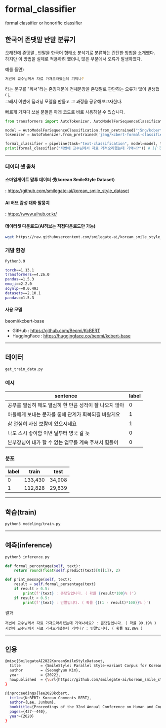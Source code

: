 # formal_classifier
formal classifier or honorific classifier

## 한국어 존댓말 반말 분류기

오래전에 존댓말 , 반말을 한국어 형태소 분석기로 분류하는 간단한 방법을 소개했다.<br>
하지만 이 방법을 실제로 적용하려 했더니, 많은 부분에서 오류가 발생하였다.

예를 들면)
```bash
저번에 교수님께서 자료 가져오라했는데 기억나?
 ```
라는 문구를 "께서"라는 존칭때문에 전체문장을 존댓말로 판단하는 오류가 많이 발생했다. <br>
 그래서 이번에 딥러닝 모델을 만들고 그 과정을 공유해보고자한다.

빠르게 가져다 쓰실 분들은 아래 코드로 바로 사용하실 수 있습니다.
```python
from transformers import AutoTokenizer, AutoModelForSequenceClassification, pipeline

model = AutoModelForSequenceClassification.from_pretrained("j5ng/kcbert-formal-classifier")
tokenizer = AutoTokenizer.from_pretrained('j5ng/kcbert-formal-classifier')

formal_classifier = pipeline(task="text-classification", model=model, tokenizer=tokenizer)
print(formal_classifier("저번에 교수님께서 자료 가져오라했는데 기억나?")) # [{'label': 'LABEL_0', 'score': 0.9999139308929443}]
```

***

### 데이터 셋 출처

#### 스마일게이트 말투 데이터 셋(korean SmileStyle Dataset)
 : https://github.com/smilegate-ai/korean_smile_style_dataset

#### AI 허브 감성 대화 말뭉치
 : https://www.aihub.or.kr/
 
 #### 데이터셋 다운로드(AI허브는 직접다운로드만 가능)
 ```bash
 wget https://raw.githubusercontent.com/smilegate-ai/korean_smile_style_dataset/main/smilestyle_dataset.tsv
 ```
 
 ### 개발 환경
 ```bash
 Python3.9
 ```
 
 ```bash
torch==1.13.1
transformers==4.26.0
pandas==1.5.3
emoji==2.2.0
soynlp==0.0.493
datasets==2.10.1
pandas==1.5.3
 ```
 
 
 #### 사용 모델 
 beomi/kcbert-base 
  - GitHub : https://github.com/Beomi/KcBERT
  - HuggingFace : https://huggingface.co/beomi/kcbert-base
***

## 데이터
```bash
get_train_data.py
```

### 예시
|sentence|label|
|------|---|
|공부를 열심히 해도 열심히 한 만큼 성적이 잘 나오지 않아|0|
|아들에게 보내는 문자를 통해 관계가 회복되길 바랄게요|1|
|참 열심히 사신 보람이 있으시네요|1|
|나도 스시 좋아함 이번 달부터 영국 갈 듯|0|
|본부장님이 내가 할 수 없는 업무를 계속 주셔서 힘들어|0|


### 분포
|label|train|test|
|------|---|---|
|0|133,430|34,908|
|1|112,828|29,839|

***

## 학습(train)
```bash
python3 modeling/train.py
```

***

## 예측(inference)
```bash
python3 inference.py
```

```python
def formal_percentage(self, text):
    return round(float(self.predict(text)[0][1]), 2)

def print_message(self, text):
    result = self.formal_persentage(text)
    if result > 0.5:
        print(f'{text} : 존댓말입니다. ( 확률 {result*100}% )')
    if result < 0.5:
        print(f'{text} : 반말입니다. ( 확률 {((1 - result)*100)}% )')
```

결과 
```
저번에 교수님께서 자료 가져오라하셨는데 기억나세요? : 존댓말입니다. ( 확률 99.19% )
저번에 교수님께서 자료 가져오라했는데 기억나? : 반말입니다. ( 확률 92.86% )
```



***

## 인용
```bash
@misc{SmilegateAI2022KoreanSmileStyleDataset,
  title         = {SmileStyle: Parallel Style-variant Corpus for Korean Multi-turn Chat Text Dataset},
  author        = {Seonghyun Kim},
  year          = {2022},
  howpublished  = {\url{https://github.com/smilegate-ai/korean_smile_style_dataset}},
}
```

```bash
@inproceedings{lee2020kcbert,
  title={KcBERT: Korean Comments BERT},
  author={Lee, Junbum},
  booktitle={Proceedings of the 32nd Annual Conference on Human and Cognitive Language Technology},
  pages={437--440},
  year={2020}
}
```
